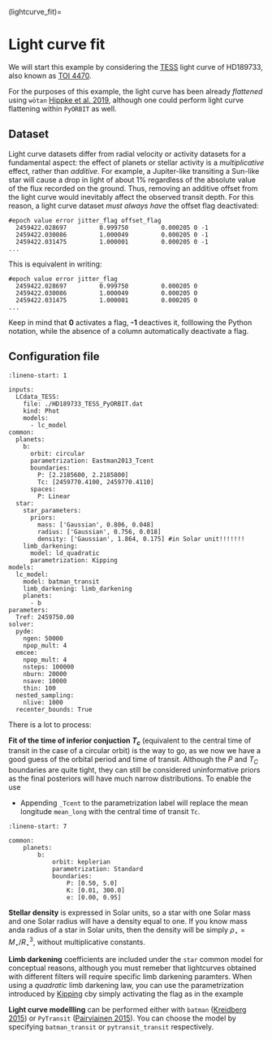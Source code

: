 (lightcurve_fit)=

# Light curve fit

We will start this example by considering the [TESS](https://www.nasa.gov/tess-transiting-exoplanet-survey-satellite) light curve of HD189733, also known as [TOI 4470](https://exofop.ipac.caltech.edu/tess/target.php?id=256364928). 

For the purposes of this example, the light curve has been already *flattened* using `wōtan` [Hippke et al. 2019](https://ui.adsabs.harvard.edu/abs/2019AJ....158..143H/abstract), although one could perform light curve flattening within `PyORBIT` as well.

## Dataset 

Light curve datasets differ from radial velocity or activity datasets for a fundamental aspect: the effect of planets or stellar activity is a *multiplicative* effect, rather than *additive*. For example, a Jupiter-like transiting a Sun-like star will cause a drop in light of about 1% regardless of the absolute value of the flux recorded on the ground. Thus, removing an additive offset from the light curve would inevitably affect the observed transit depth. For this reason, a light curve dataset *must always have* the offset flag deactivated:

```
#epoch value error jitter_flag offset_flag
  2459422.028697         0.999750         0.000205 0 -1
  2459422.030086         1.000049         0.000205 0 -1
  2459422.031475         1.000001         0.000205 0 -1
...
```

This is equivalent in writing:
```
#epoch value error jitter_flag
  2459422.028697         0.999750         0.000205 0
  2459422.030086         1.000049         0.000205 0
  2459422.031475         1.000001         0.000205 0
...
```

Keep in mind that **0** activates a flag, **-1** deactives it, folllowing the Python notation, while the absence of a column automatically deactivate a flag.


## Configuration file 

```{code-cell} yaml
:lineno-start: 1

inputs:
  LCdata_TESS:
    file: ./HD189733_TESS_PyORBIT.dat
    kind: Phot
    models:
      - lc_model
common:
  planets:
    b:
      orbit: circular
      parametrization: Eastman2013_Tcent
      boundaries:
        P: [2.2185600, 2.2185800]
        Tc: [2459770.4100, 2459770.4110]
      spaces:
        P: Linear
  star:
    star_parameters:
      priors:
        mass: ['Gaussian', 0.806, 0.048]
        radius: ['Gaussian', 0.756, 0.018]
        density: ['Gaussian', 1.864, 0.175] #in Solar unit!!!!!!!
    limb_darkening:
      model: ld_quadratic
      parametrization: Kipping
models:
  lc_model:
    model: batman_transit
    limb_darkening: limb_darkening
    planets:
      - b
parameters:
  Tref: 2459750.00
solver:
  pyde:
    ngen: 50000
    npop_mult: 4
  emcee:
    npop_mult: 4
    nsteps: 100000
    nburn: 20000
    nsave: 10000
    thin: 100
  nested_sampling:
    nlive: 1000
  recenter_bounds: True

```

There is a lot to process:

**Fit of the time of inferior conjuction $T_c$** (equivalent to the central time of transit in the case of a circular orbit) is the way to go, as we now we have a good guess of the orbital period and time of transit. Although the $P$ and $T_C$ boundaries are quite tight, they can still be considered uninformative priors as the final posteriors will have much narrow distributions.
To enable the use
* Appending `_Tcent` to the
  parametrization label will replace the mean longitude `mean_long` with the
  central time of transit `Tc`. 

```{code-cell} yaml
:lineno-start: 7

common:
    planets:
        b:
            orbit: keplerian
            parametrization: Standard
            boundaries:
                P: [0.50, 5.0]
                K: [0.01, 300.0]
                e: [0.00, 0.95]
```


**Stellar density** is expressed in Solar units, so a star with one Solar mass and one Solar radius will have a density equal to one. If you know mass anda radius of a star in Solar units, then the density will be simply $\rho_\star = M_\star / R_\star^3$, without multiplicative constants.

**Limb darkening** coefficients are included under the `star` common model for conceptual reasons, although you must remeber that lightcurves obtained with different filters will require specific limb darkening paramters. When using a *quadratic* limb darkening law, you can use the parametrization introduced by [Kipping](https://ui.adsabs.harvard.edu/abs/2013MNRAS.435.2152K/abstract) cby simply activating the flag as in the example

**Light curve modellling** can be performed either with `batman` ([Kreidberg 2015](https://ui.adsabs.harvard.edu/abs/2015PASP..127.1161K/abstract)) or `PyTransit` ([Pairviainen 2015](https://arxiv.org/abs/1504.07433)). You can choose the model by specifying `batman_transit` or `pytransit_transit` respectively. 

## 
